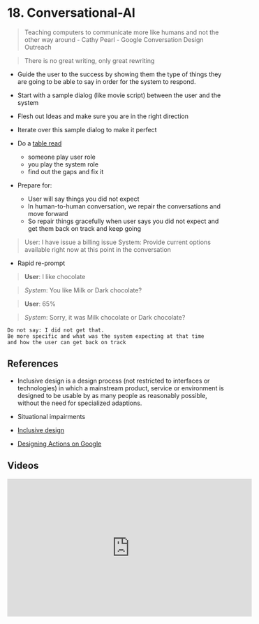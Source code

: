 # 18. Conversational-AI

> Teaching computers to communicate more like humans and not the other way around - Cathy Pearl - Google Conversation Design Outreach

> There is no great writing, only great rewriting

- Guide the user to the success by showing them the type of things they are going to be able to say in order for the system to respond.



- Start with a sample dialog (like movie script) between the user and the  system
- Flesh out Ideas and make sure you are in the right direction
- Iterate over this sample dialog to make it perfect
- Do a [table read](https://www.masterclass.com/articles/what-is-a-table-read-how-to-set-up-a-table-read-including-who-to-invite-and-what-to-provide)
    - someone play user role
    - you play the system role
    - find out the gaps and fix it 

- Prepare for:
    - User will say things you did not expect
    - In human-to-human conversation, we repair the conversations and move forward 
    - So repair things gracefully when user says you did not expect and get them back on track and keep going

> User: I have issue a billing issue
> System: Provide current options available right now at this point in the conversation 

- Rapid re-prompt

> **User**: I like chocolate

> *System*: You like Milk or Dark chocolate?

> **User**: 65%

> *System*: Sorry, it was Milk chocolate or Dark chocolate?

```
Do not say: I did not get that.
Be more specific and what was the system expecting at that time
and how the user can get back on track

```


## References

- Inclusive design is a design process (not restricted to interfaces or technologies) in which a mainstream product, service or environment is designed to be usable by as many people as reasonably possible, without the need for specialized adaptions.
- Situational impairments

- [Inclusive design](https://en.wikipedia.org/wiki/Inclusive_design)
- [Designing Actions on Google ](https://developers.google.com/assistant/conversation-design/welcome)

## Videos
<iframe width="560" height="315" src="https://www.youtube.com/embed/5vwvyi5UmP8" title="YouTube video player" frameborder="0" allow="accelerometer; autoplay; clipboard-write; encrypted-media; gyroscope; picture-in-picture" allowfullscreen></iframe>




